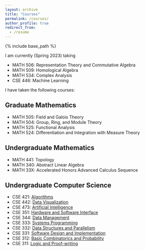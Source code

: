 ```yaml
---
layout: archive
title: "Courses"
permalink: /courses/
author_profile: true
redirect_from:
  - /resume
---
```


{% include base_path %}

I am currently (Spring 2023) taking 

- MATH 506: Representation Theory and Commutative Algebra
- MATH 509: Homological Algebra
- MATH 534: Complex Analysis
- CSE 446: Machine Learning

I have taken the following courses:

Graduate Mathematics 
---
- MATH 505: Field and Galois Theory
- MATH 504: Group, Ring, and Module Theory
- MATH 525: Functional Analysis
- MATH 524: Differentiation and Integration with Measure Theory 

Undergraduate Mathematics 
---
- MATH 441: Topology
- MATH 340: Abstract Linear Algebra
- MATH 33X: Accelerated Honors Advanced Calculus Sequence

Undergraduate Computer Science
---
- CSE 421: [Algorithms](https://courses.cs.washington.edu/courses/cse421/23wi/)
- CSE 442: [Data Visualization](https://courses.cs.washington.edu/courses/cse442/23wi/)
- CSE 473: [Artificial Intelligence](https://courses.cs.washington.edu/courses/cse473/22au/)
- CSE 351: [Hardware and Software Interface](https://courses.cs.washington.edu/courses/cse351/21su/)
- CSE 344: [Data Management](https://courses.cs.washington.edu/courses/cse344/22sp/)
- CSE 333: [Systems Programming](https://courses.cs.washington.edu/courses/cse333/22sp/)
- CSE 332: [Data Structures and Parallelism](https://courses.cs.washington.edu/courses/cse332/22wi/)
- CSE 331: [Software Design and Implementation](https://courses.cs.washington.edu/courses/cse331/22su/)
- CSE 312: [Basic Combinatorics and Probability](https://courses.cs.washington.edu/courses/cse312/22wi/)
- CSE 311: [Logic and Proof-writing](https://courses.cs.washington.edu/courses/cse311/21au/)